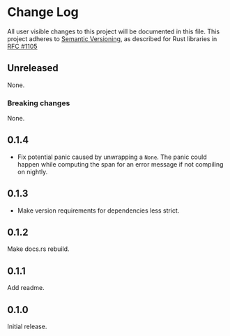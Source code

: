 # Change Log

All user visible changes to this project will be documented in this file.
This project adheres to [Semantic Versioning](http://semver.org/), as described
for Rust libraries in [RFC #1105](https://github.com/rust-lang/rfcs/blob/master/text/1105-api-evolution.md)

## Unreleased

None.

### Breaking changes

None.

## 0.1.4

- Fix potential panic caused by unwrapping a `None`. The panic could happen while computing the span for an error message if not compiling on nightly.

## 0.1.3

- Make version requirements for dependencies less strict.

## 0.1.2

Make docs.rs rebuild.

## 0.1.1

Add readme.

## 0.1.0

Initial release.

